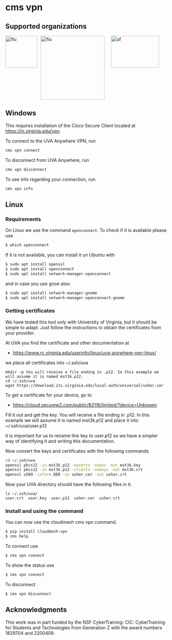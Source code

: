# cms vpn

## Supported organizations

<div style="display: flex; align-items: flex-start;">
    <img src="https://upload.wikimedia.org/wikipedia/commons/thumb/d/dd/University_of_Virginia_Rotunda_logo.svg/2007px-University_of_Virginia_Rotunda_logo.svg.png" alt="fiu" width="100" style="margin-right: 10px;"/>
    <img src="https://brand.fiu.edu/_assets/images/fiu-alone.png" alt="fiu" width="200" style="margin-right: 10px;"/>
    <img src="https://www.ufl.edu/wp-content/uploads/sites/5/2022/02/UF-Signature-Converted.png" alt="uf" width="300" style="margin-left: 10px; object-fit: cover; object-position: left; width: 150px; height: 100px;"/>
</div>

## Windows

This requires installation of the Cisco
Secure Client located at <https://in.virginia.edu/vpn>.

To connect to the UVA Anywhere VPN, run

```bash
cms vpn connect
```

To disconnect from UVA Anywhere, run

```bash
cms vpn disconnect
```

To see info regarding your connection, run

```bash
cms vpn info
```

## Linux

### Requirements

On Linux we use the command `openconnect`. To check if it is available please use

```bash
$ which openconnect
```

If it is not available, you can install it un Ubuntu with 

```bash
$ sudo apt install openssl
$ sudo apt install openconnect
$ sudo apt install network-manager-openconnect
```
and in case you use gnoe also:

```bash
$ sudo apt install network-manager-gnome
$ sudo apt install network-manager-openconnect-gnome
```

### Getting certificates

We have tested this tool only with University of Virginia, but it should be simple to adapt. Just follow the 
instructions to obtain the certificates from your provider.

At UVA you find the certificate and other documentation at 

* <https://www.rc.virginia.edu/userinfo/linux/uva-anywhere-vpn-linux/>

we place all certificates into ~/.ssh/uva

```
mkdir -p You will receive a file ending in .p12. In this example we will assume it is named mst3k.p12.
cd ~/.ssh/uva
wget https://download.its.virginia.edu/local-auth/universal/usher.cer
```

To get a certificate for your device, go to 

* <https://cloud.securew2.com/public/82116/limited/?device=Unknown>

Fill it out and get the key. You will receive a 
file ending in .p12. In this example we will assume it 
is named mst3k.p12 and place it into ~/.ssh/uva/user.p12

It is important for us to rename this key to user.p12
so we have a simpler way of identifying it and writing this documentation.

Now convert the keys and certificates with the following commands

```bash
cd ~/.ssh/uva
openssl pkcs12 -in mst3k.p12 -nocerts -nodes -out mst3k.key
openssl pkcs12 -in mst3k.p12 -clcerts -nokeys -out mst3k.crt
openssl x509 -inform DER -in usher.cer -out usher.crt
```


Now your UVA directory should have the following files in it.

```
ls ~/.ssh/uva/
user.crt  user.key  user.p12  usher.cer  usher.crt
```


### Install and using the command

You can now use the cloudmesh cms vpn command.


```bash
$ pip install cloudmesh-vpn
$ cms help
```

To connect use 


```bash
$ cms vpn connect 
```

To show the status use

```bash
$ cms vpn connect 
```


To disconnect

```bash
$ cms vpn disconnect
```

## Acknowledgments

This work was in part funded by the NSF
CyberTraining: CIC: CyberTraining for Students and Technologies
from Generation Z with the award numbers 1829704 and 2200409.
